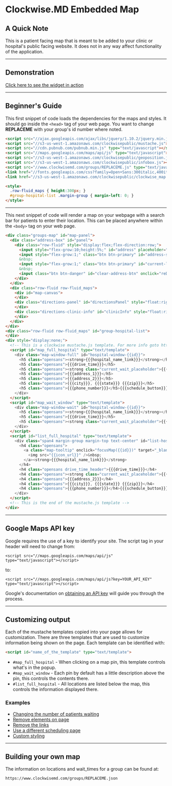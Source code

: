 # Clockwise.MD Embedded Map

## A Quick Note

This is a patient facing map that is meant to be added to your clinic or hospital's public
facing website. It does not in any way affect functionality of the application.

---

## Demonstration

[Click here to see the widget in action](http://lightshedhealth.github.io/Embedded-Map-API/)

---

## Beginner's Guide

This first snippet of code loads the dependencies for the maps and styles. It should go inside the
`<head>` tag of your web page. You want to change __REPLACEME__ with your group's id number where noted.

```html
<script src="//ajax.googleapis.com/ajax/libs/jquery/1.10.2/jquery.min.js"></script>
<script src="//s3-us-west-1.amazonaws.com/clockwisepublic/mustache.js"></script>
<script src="//cdn.pubnub.com/pubnub.min.js" type="text/javascript"></script>
<script src="//maps.googleapis.com/maps/api/js" type="text/javascript"></script>
<script src="//s3-us-west-1.amazonaws.com/clockwisepublic/geoposition.js"></script>
<script src="//s3-us-west-1.amazonaws.com/clockwisepublic/infobox.js"></script>
<script src="//www.clockwisemd.com/groups/REPLACEME.js" type="text/javascript"></script>
<link href="//fonts.googleapis.com/css?family=Open+Sans:300italic,400italic,600italic,300,400,600" media="screen" rel="stylesheet" />
<link href="//s3-us-west-1.amazonaws.com/clockwisepublic/clockwise_map.css" media="all" rel="stylesheet" />

<style>
  .row-fluid_maps { height:300px; }
  #group-hospital-list .margin-group { margin-left: 0; }
</style>
```

---

This next snippet of code will render a map on your webpage with a search bar for patients to enter
their location. This can be placed anywhere within the `<body>` tag on your web page.

```html
<div class="groups-map" id="map-panel">
  <div class="address-box" id="panel">
    <div class="row-fluid" style="display:flex;flex-direction:row;">
      <input style="flex-grow:10;height:5%;" id="address" placeholder="Current Address" type="text" value="" />
      <input style="flex-grow:1;" class="btn btn-primary" id="address-search-btn" onclick="codeAddress()" type="button" value="Search Nearby" />
      &nbsp;
      <input style="flex-grow:1;" class="btn btn-primary" id="current-location-btn" onclick="findPosition()" style="display:none;" type="button" value="Use My Location" />
      &nbsp;
      <input class="btn btn-danger" id="clear-address-btn" onclick="reDrawMap()" style="display:none;flex-grow:1;" type="button" value="Clear Search" />
    </div>
  </div>
  <div class="row-fluid row-fluid_maps">
    <div id="map-canvas">
    </div>
    <div class="directions-panel" id="directionsPanel" style="float:right;height:65%;display:none">
    </div>
    <div class="directions-clinic-info" id="clinicInfo" style="float:right;height:35%;display:none">
    </div>
  </div>
</div>
<div class="row-fluid row-fluid_maps" id="group-hospital-list">
</div>
<div style="display:none;">
  <!-- This is a clockwise mustache.js template. For more info goto https://mustache.github.io/ -->
  <script id="map_full_hospital" type="text/template">
    <div class="map-window-full" id="hospital-window-{{id}}">
      <h5 class="opensans"><strong>{{{hospital_name_link}}}</strong></h5>
      <h5 class="opensans">{{{drive_time}}}</h5>
      <h5 class="opensans"><strong class="current_wait_placeholder">{{{current_queue_length}}}</strong>&nbsp;in line.</h5>
      <h5 class="opensans">{{{address_1}}}</h5>
      <h5 class="opensans">{{{address_2}}}</h5>
      <h5 class="opensans">{{{city}}}, {{{state}}} {{{zip}}}</h5>
      <h5 class="opensans">{{{phone_number}}}</h5>{{{schedule_button}}}
    </div>
  </script>
  <script id="map_wait_window" type="text/template">
    <div class="map-window-wait" id="hospital-window-{{id}}">
      <h5 class="opensans"><strong>{{{hospital_name_link}}}</strong></h5>
      <h5 class="opensans">{{{drive_time}}}</h5>
      <h5 class="opensans"><strong class="current_wait_placeholder">{{{current_queue_length}}}</strong>&nbsp;in line.</h5>
    </div>
  </script>
  <script id="list_full_hospital" type="text/template">
    <div class="span4 margin-group margin-top text-center" id="list-hospital-{{id}}" style="height:300px">
      <h4 class="opensans">
        <a class="map-tooltip" onclick="focusMap({{id}})" target="_blank" title="">
          <img src="{{icon_url}}" />&nbsp;
        </a><strong>{{{hospital_name_link}}}</strong>
      </h4>
      <h4 class="opensans drive_time_header">{{{drive_time}}}</h4>
      <h4 class="opensans"><strong class="current_wait_placeholder">{{{current_queue_length}}}</strong>&nbsp;in line.</h4><h4 class="opensans">{{{address_1}}}</h4>
      <h4 class="opensans">{{{address_2}}}</h4>
      <h4 class="opensans">{{{city}}}, {{{state}}} {{{zip}}}</h4>
      <h4 class="opensans">{{{phone_number}}}</h4>{{{schedule_button}}}
    </div>
  </script>
  <!-- This is the end of the mustache.js template -->
</div>
```

---

## Google Maps API key

Google requires the use of a key to identify your site. The script tag in your header will need to change from:

```
<script src="//maps.googleapis.com/maps/api/js" type="text/javascript"></script>
```

to:

```
<script src="//maps.googleapis.com/maps/api/js?key=YOUR_API_KEY" type="text/javascript"></script>
```

Google's documentation on [obtaining an API key](https://developers.google.com/maps/documentation/javascript/get-api-key)
will guide you through the process.

---

## Customizing output

Each of the mustache templates copied into your page allows for customization. There are three
templates that are used to customize information being shown on the page. Each template can
be identified with:

```html
<script id="name_of_the_template" type="text/template">
```

- `#map_full_hospital` - When clicking on a map pin, this template controls what's in the popup.
- `#map_wait_window` - Each pin by default has a little description above the pin, this controls the contents there.
- `#list_full_hospital` - All locations are listed below the map, this controls the information displayed there.

### Examples
- [Changing the number of patients waiting](examples/change_number_of_patients_waiting.md)
- [Remove elements on page](examples/remove_elements_on_page.md)
- [Remove the links](examples/remove_the_links.md)
- [Use a different scheduling page](examples/use_different_scheduling_page.md)
- [Custom styling](examples/custom_styling.md)

---

## Building your own map

The information on locations and wait_times for a group can be found at:

```
https://www.clockwisemd.com/groups/REPLACEME.json
```
